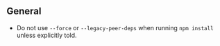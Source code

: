 ## General

* Do not use ```--force``` or ```--legacy-peer-deps``` when running ```npm install``` unless explicitly told.